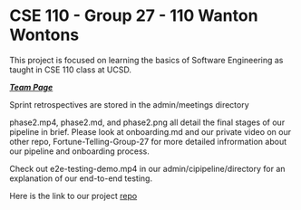 # CSE 110 - Group 27 - 110 Wanton Wontons
This project is focused on learning the basics of Software Engineering as taught in CSE 110 class at UCSD.

[***Team Page***](admin/team.md)

Sprint retrospectives are stored in the admin/meetings directory

phase2.mp4, phase2.md, and phase2.png all detail the final stages of our pipeline in brief. Please look at onboarding.md and our private video on our other repo, Fortune-Telling-Group-27 for more detailed infrormation about our pipeline and onboarding process.

Check out e2e-testing-demo.mp4 in our admin/cipipeline/directory for an explanation of our end-to-end testing.

Here is the link to our project [repo](https://github.com/cse110-sp23-group27/Fortune-Telling-Group-27)
